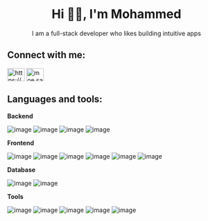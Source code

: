 <h1 align="center">Hi 👋🏽, I'm Mohammed</h1>
<p align="center">I am a full-stack developer who likes building intuitive apps</p>


## Connect with me:

<p align="left">
<a href="https://www.linkedin.com/in/msalah100/" target="blank"><img align="center" src="https://raw.githubusercontent.com/maurodesouza/profile-readme-generator/master/src/assets/icons/social/linkedin/default.svg" alt="https://www.linkedin.com/in/msalah100/" height="30" width="40" /></a>
<a href="https://instagram.com/moe.salah__" target="blank"><img align="center" src="https://raw.githubusercontent.com/rahuldkjain/github-profile-readme-generator/master/src/images/icons/Social/instagram.svg" alt="moe.salah__" height="30" width="40" /></a>
</p>


## Languages and tools:
**Backend**

![image](https://github.com/mohammed-ms1912733/mohammed-ms1912733/assets/81565686/c2f387dd-21eb-44ff-b876-717c12123c4f)
![image](https://github.com/mohammed-ms1912733/mohammed-ms1912733/assets/81565686/1ec02206-f62b-43a2-90bd-ce64d0a9b4d2)
![image](https://github.com/mohammed-ms1912733/mohammed-ms1912733/assets/81565686/2d6baa2e-c588-4560-8a5c-0804dc55ebdc)
![image](https://github.com/mohammed-ms1912733/mohammed-ms1912733/assets/81565686/bc882ecb-e883-495d-a80d-e6b7504c98b6)


**Frontend**

![image](https://github.com/mohammed-ms1912733/mohammed-ms1912733/assets/81565686/9d19a35a-8ed3-496a-9e64-ea731537918f)
![image](https://github.com/mohammed-ms1912733/mohammed-ms1912733/assets/81565686/df9f6f15-e1c0-4763-9f50-418f4ed49bfb)
![image](https://github.com/mohammed-ms1912733/mohammed-ms1912733/assets/81565686/8dfb7527-e2a0-4006-8328-93ac0f0d1ac2)
![image](https://github.com/mohammed-ms1912733/mohammed-ms1912733/assets/81565686/c09d1461-fd36-41a4-8318-685d85bf1852)
![image](https://github.com/mohammed-ms1912733/mohammed-ms1912733/assets/81565686/785db882-795a-40e9-8650-42b4acd3983c)
![image](https://github.com/mohammed-ms1912733/mohammed-ms1912733/assets/81565686/9f4f0dd7-8c87-4fe5-8e35-4f9e721b3940)

**Database**

![image](https://github.com/mohammed-ms1912733/mohammed-ms1912733/assets/81565686/151eb337-b975-49ca-9031-aea2d52732bc)
![image](https://github.com/mohammed-ms1912733/mohammed-ms1912733/assets/81565686/b2d2b1fb-8ff8-4eff-9be5-378aab36e19b)

**Tools**

![image](https://github.com/mohammed-ms1912733/mohammed-ms1912733/assets/81565686/b68865f2-e2fc-4f41-af4e-4d977c9c7269)
![image](https://github.com/mohammed-ms1912733/mohammed-ms1912733/assets/81565686/4ce8db61-0c6d-418c-a2e6-96c401fa10a4)
![image](https://github.com/mohammed-ms1912733/mohammed-ms1912733/assets/81565686/759b344e-6732-4872-b9da-7d12e0627a1e)
![image](https://github.com/mohammed-ms1912733/mohammed-ms1912733/assets/81565686/f49aa7fc-02b6-48bd-8ea2-06456d644321)
![image](https://github.com/mohammed-ms1912733/mohammed-ms1912733/assets/81565686/b76b2dbf-0f8d-44ce-88ab-de0744d75262)




